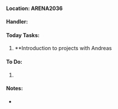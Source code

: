 #### Location: ARENA2036

#### Handler:

#### Today Tasks:
1. **Introduction to projects with Andreas
#### To Do:
1. 

#### Notes:
- 